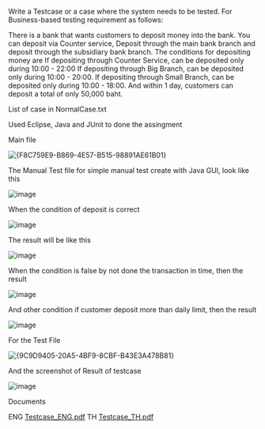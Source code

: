 
  Write a Testcase or a case where the system needs to be tested. For Business-based testing requirement as follows:
  
  There is a bank that wants customers to deposit money into the bank. You can deposit via 
  Counter service, Deposit through the main bank branch and deposit through the subsidiary bank branch.
  The conditions for depositing money are 
  If depositing through Counter Service, can be deposited only during 10:00 - 22:00
  If depositing through Big Branch, can be deposited only during 10:00 - 20:00.
  If depositing through Small Branch, can be deposited only during 10:00 - 18:00.
  And within 1 day, customers can deposit a total of only 50,000 baht.

  List of case in NormalCase.txt

  Used Eclipse, Java and JUnit to done the assingment

  Main file
  
  ![{F8C759E9-B869-4E57-B515-98891AE61B01}](https://github.com/xcjtaiz/Assignment-Testcase-Deposits/assets/137169802/ac4c4356-554d-4866-8b53-6baf41cd4fbe)

  The Manual Test file for simple manual test create with Java GUI, look like this
  
  ![image](https://github.com/xcjtaiz/Assignment-Testcase-Deposits/assets/137169802/f45f6248-a4c6-4c4e-8fd4-b8e51bdc7d49)
  
  When the condition of deposit is correct 
  
  ![image](https://github.com/xcjtaiz/Assignment-Testcase-Deposits/assets/137169802/df674826-f6fa-454b-ba8f-02a07e3d474f)
  
  The result will be like this
  
  ![image](https://github.com/xcjtaiz/Assignment-Testcase-Deposits/assets/137169802/38231443-9be2-4075-9d29-09f65aed754b)
  
  When the condition is false by not done the transaction in time, then the result
  
  ![image](https://github.com/xcjtaiz/Assignment-Testcase-Deposits/assets/137169802/3cce62c5-be8a-45a2-aedc-7e8a2c940540)

  And other condition if customer deposit more than daily limit, then the result
  
  ![image](https://github.com/xcjtaiz/Assignment-Testcase-Deposits/assets/137169802/d390f8cd-c322-435e-a70b-2d4e89cf2e13)


  For the Test File

  ![{9C9D9405-20A5-4BF9-8CBF-B43E3A478B81}](https://github.com/xcjtaiz/Assignment-Testcase-Deposits/assets/137169802/1ae8130b-8779-4465-b3c8-63ffd902cb7f)


  And the screenshot of Result of testcase
  
  ![image](https://github.com/xcjtaiz/Assignment-Testcase-Deposits/assets/137169802/66c902dc-c8f4-4fe6-885c-a27c62f6ac8c)


  Documents
  
  ENG
  [Testcase_ENG.pdf](https://github.com/xcjtaiz/Assignment-Testcase-Deposits/files/12890469/Testcase_ENG.pdf)
  TH
  [Testcase_TH.pdf](https://github.com/xcjtaiz/Assignment-Testcase-Deposits/files/12890471/Testcase_TH.pdf)
